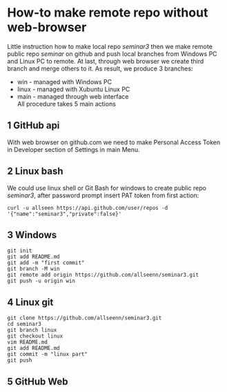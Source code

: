 # How-to make remote repo without web-browser
Little instruction how to make local repo *seminar3* then we make remote public repo *seminar* on github and push local branches from Windows PC and Linux PC to remote. At last, through web browser we create third branch and merge others to it.
As result, we produce 3 branches:
+ win - managed with Windows PC 
+ linux - managed with Xubuntu Linux PC
+ main - managed through web interface  
All procedure takes 5 main actions

## 1 GitHub api
With web browser on github.com we need to make Personal Access Token in Developer section of Settings in main Menu.

## 2 Linux bash
We could use linux shell or Git Bash for windows to create public repo *seminar3*, after password prompt insert PAT token from first action:
```
curl -u allseen https://api.github.com/user/repos -d '{"name":"seminar3","private":false}'
```
## 3 Windows
```
git init
git add README.md
git add -m "first commit"
git branch -M win
git remote add origin https://github.com/allseenn/seminar3.git
git push -u origin win
```
## 4 Linux git
```
git clone https://github.com/allseenn/seminar3.git
cd seminar3
git branch linux
git checkout linux
vim README.md
git add README.md
git commit -m "linux part"
git push
```
## 5 GitHub Web
